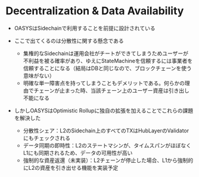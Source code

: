 # Decentralization & Data Availability

* OASYSはSidechainで利用することを前提に設計されている
* ここで出てくるのは分散性に関する懸念である
    * 集権的なSidechainは運用会社がチートができてしまうためユーザーが不利益を被る確率があり、ゆえにStateMachineを信頼するには事業者を信頼することになる（結局はDBと同じなので、ブロックチェーンを使う意味がない）
    * 明確な単一障害点を持ってしまうこともデメリットである。何らかの理由でチェーンが止まった時、当該チェーン上のユーザー資産は引き出し不能になる


* しかしOASYSはOptimistic Rollupに独自の拡張を加えることでこれらの課題を解決した
    * 分散性シェア：L2のSidechain上のすべてのTXはHubLayerのValidatorにもチェックされる
    * データ同期の即時性：L2のステートマシンが、タイムスパンがほぼなくL1にも同期されるため、データの可用性が高い
    * 強制的な資産返還（未実装）：L2チェーンが停止した場合、L1から強制的にL2の資産を引き出せる機能を実装予定
    